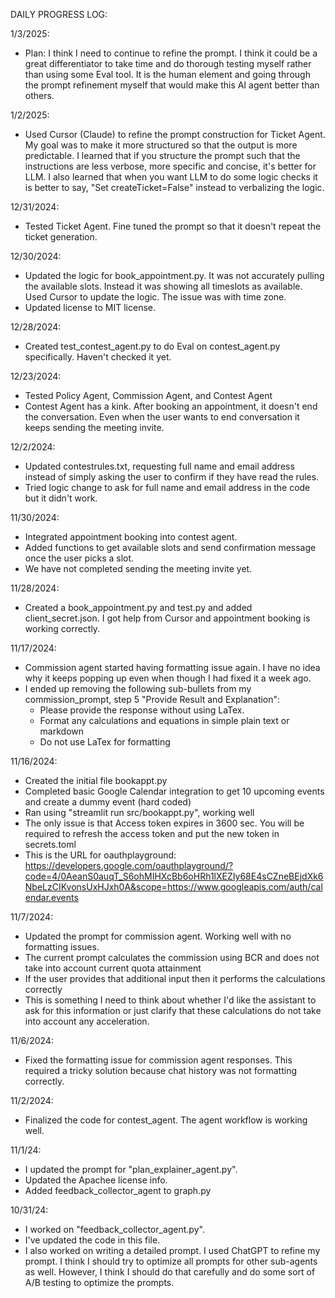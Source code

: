 DAILY PROGRESS LOG:

1/3/2025:
- Plan: I think I need to continue to refine the prompt. I think it could be a great differentiator to take time and do thorough testing myself rather than using some Eval tool. It is the human element and going through the prompt refinement myself that would make this AI agent better than others. 

1/2/2025:
- Used Cursor (Claude) to refine the prompt construction for Ticket Agent. My goal was to make it more structured so that the output is more predictable. I learned that if you structure the prompt such that the instructions are less verbose, more specific and concise, it's better for LLM. I also learned that when you want LLM to do some logic checks it is better to say, "Set createTicket=False" instead to verbalizing the logic.

12/31/2024:
- Tested Ticket Agent. Fine tuned the prompt so that it doesn't repeat the ticket generation.

12/30/2024:
- Updated the logic for book_appointment.py. It was not accurately pulling the available slots. Instead it was showing all timeslots as available. Used Cursor to update the logic. The issue was with time zone.
- Updated license to MIT license.

12/28/2024:
- Created test_contest_agent.py to do Eval on contest_agent.py specifically. Haven't checked it yet.

12/23/2024:
- Tested Policy Agent, Commission Agent, and Contest Agent
- Contest Agent has a kink. After booking an appointment, it doesn't end the conversation. Even when the user wants to end conversation it keeps sending the meeting invite.

12/2/2024:
- Updated contestrules.txt, requesting full name and email address instead of simply asking the user to confirm if they have read the rules.
- Tried logic change to ask for full name and email address in the code but it didn't work.

11/30/2024:
- Integrated appointment booking into contest agent.
- Added functions to get available slots and send confirmation message once the user picks a slot.
- We have not completed sending the meeting invite yet.

11/28/2024:
- Created a book_appointment.py and test.py and added client_secret.json. I got help from Cursor and appointment booking is working correctly.

11/17/2024:
- Commission agent started having formatting issue again. I have no idea why it keeps popping up even when though I had fixed it a week ago.
- I ended up removing the following sub-bullets from my commission_prompt, step 5 "Provide Result and Explanation":
    - Please provide the response without using LaTex.
    - Format any calculations and equations in simple plain text or markdown
    - Do not use LaTex for formatting

11/16/2024:
- Created the initial file bookappt.py
- Completed basic Google Calendar integration to get 10 upcoming events and create a dummy event (hard coded)
- Ran using "streamlit run src/bookappt.py", working well
- The only issue is that Access token expires in 3600 sec. You will be required to refresh the access token and put the new token in secrets.toml
- This is the URL for oauthplayground: https://developers.google.com/oauthplayground/?code=4/0AeanS0auqT_S6ohMIHXcBb6oHRh1lXEZIy68E4sCZneBEjdXk6NbeLzCIKvonsUxHJxh0A&scope=https://www.googleapis.com/auth/calendar.events


11/7/2024:
- Updated the prompt for commission agent. Working well with no formatting issues.
- The current prompt calculates the commission using BCR and does not take into account current quota attainment
- If the user provides that additional input then it performs the calculations correctly
- This is something I need to think about whether I'd like the assistant to ask for this information or just clarify that these calculations do not take into account any acceleration.

11/6/2024:
- Fixed the formatting issue for commission agent responses. This required a tricky solution because chat history was not formatting correctly.

11/2/2024:
- Finalized the code for contest_agent. The agent workflow is working well.

11/1/24: 
- I updated the prompt for "plan_explainer_agent.py". 
- Updated the Apachee license info.
- Added feedback_collector_agent to graph.py

10/31/24: 
- I worked on "feedback_collector_agent.py". 
- I've updated the code in this file. 
- I also worked on writing a detailed prompt. I used ChatGPT to refine my prompt. I think I should try to optimize all prompts for other sub-agents as well. However, I think I should do that carefully and do some sort of A/B testing to optimize the prompts.
